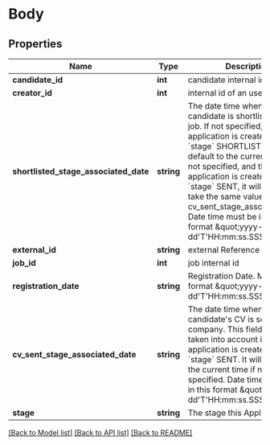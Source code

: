 # Body

## Properties
Name | Type | Description | Notes
------------ | ------------- | ------------- | -------------
**candidate_id** | **int** | candidate internal id | 
**creator_id** | **int** | internal id of an user in Vincere | [optional] 
**shortlisted_stage_associated_date** | **string** | The date time when the candidate is shortlisted to the job.  If not specified, and the application is created with &#x60;stage&#x60; SHORTLISTED, it will default to the current time.  If not specified, and the application is created with &#x60;stage&#x60; SENT, it will default to take the same value as cv_sent_stage_associated_date.  Date time must be is in this format \&quot;yyyy-MM-dd&#x27;T&#x27;HH:mm:ss.SSS&#x27;Z&#x27;\&quot; | [optional] 
**external_id** | **string** | external Reference id | [optional] 
**job_id** | **int** | job internal id | 
**registration_date** | **string** | Registration Date. Must be in format \&quot;yyyy-MM-dd&#x27;T&#x27;HH:mm:ss.SSS&#x27;Z&#x27;. | 
**cv_sent_stage_associated_date** | **string** | The date time when the candidate&#x27;s CV is sent to the company.  This field is only taken into account if the application is created with &#x60;stage&#x60; SENT.  It will default to the current time if not specified.  Date time must be is in this format \&quot;yyyy-MM-dd&#x27;T&#x27;HH:mm:ss.SSS&#x27;Z&#x27;\&quot; | [optional] 
**stage** | **string** | The stage this Application is at. | 

[[Back to Model list]](../../README.md#documentation-for-models) [[Back to API list]](../../README.md#documentation-for-api-endpoints) [[Back to README]](../../README.md)

